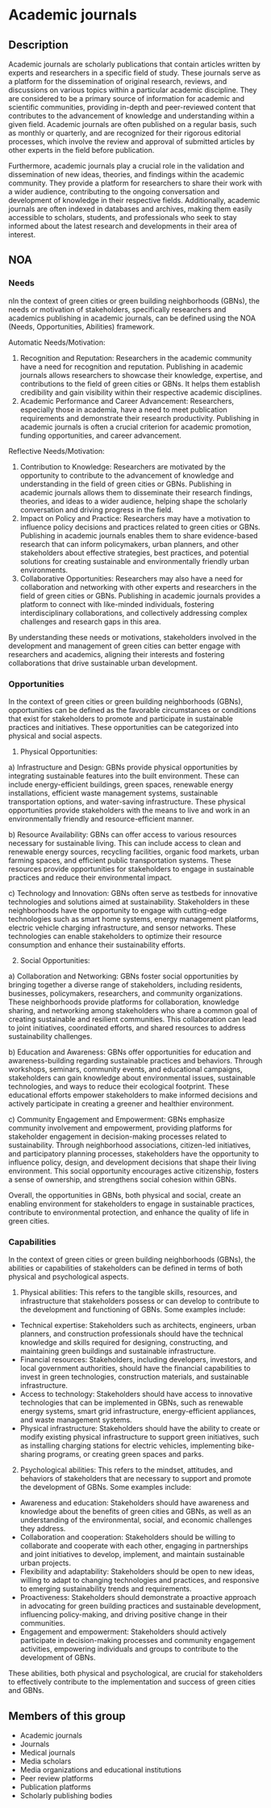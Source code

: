 # Academic journals

## Description

Academic journals are scholarly publications that contain articles written by experts and researchers in a specific field of study. These journals serve as a platform for the dissemination of original research, reviews, and discussions on various topics within a particular academic discipline. They are considered to be a primary source of information for academic and scientific communities, providing in-depth and peer-reviewed content that contributes to the advancement of knowledge and understanding within a given field. Academic journals are often published on a regular basis, such as monthly or quarterly, and are recognized for their rigorous editorial processes, which involve the review and approval of submitted articles by other experts in the field before publication.

Furthermore, academic journals play a crucial role in the validation and dissemination of new ideas, theories, and findings within the academic community. They provide a platform for researchers to share their work with a wider audience, contributing to the ongoing conversation and development of knowledge in their respective fields. Additionally, academic journals are often indexed in databases and archives, making them easily accessible to scholars, students, and professionals who seek to stay informed about the latest research and developments in their area of interest.

## NOA

### Needs

nIn the context of green cities or green building neighborhoods (GBNs), the needs or motivation of stakeholders, specifically researchers and academics publishing in academic journals, can be defined using the NOA (Needs, Opportunities, Abilities) framework.

Automatic Needs/Motivation: 
1. Recognition and Reputation: Researchers in the academic community have a need for recognition and reputation. Publishing in academic journals allows researchers to showcase their knowledge, expertise, and contributions to the field of green cities or GBNs. It helps them establish credibility and gain visibility within their respective academic disciplines.
2. Academic Performance and Career Advancement: Researchers, especially those in academia, have a need to meet publication requirements and demonstrate their research productivity. Publishing in academic journals is often a crucial criterion for academic promotion, funding opportunities, and career advancement.

Reflective Needs/Motivation:
1. Contribution to Knowledge: Researchers are motivated by the opportunity to contribute to the advancement of knowledge and understanding in the field of green cities or GBNs. Publishing in academic journals allows them to disseminate their research findings, theories, and ideas to a wider audience, helping shape the scholarly conversation and driving progress in the field.
2. Impact on Policy and Practice: Researchers may have a motivation to influence policy decisions and practices related to green cities or GBNs. Publishing in academic journals enables them to share evidence-based research that can inform policymakers, urban planners, and other stakeholders about effective strategies, best practices, and potential solutions for creating sustainable and environmentally friendly urban environments.
3. Collaborative Opportunities: Researchers may also have a need for collaboration and networking with other experts and researchers in the field of green cities or GBNs. Publishing in academic journals provides a platform to connect with like-minded individuals, fostering interdisciplinary collaborations, and collectively addressing complex challenges and research gaps in this area.

By understanding these needs or motivations, stakeholders involved in the development and management of green cities can better engage with researchers and academics, aligning their interests and fostering collaborations that drive sustainable urban development.

### Opportunities

In the context of green cities or green building neighborhoods (GBNs), opportunities can be defined as the favorable circumstances or conditions that exist for stakeholders to promote and participate in sustainable practices and initiatives. These opportunities can be categorized into physical and social aspects.

1. Physical Opportunities: 

a) Infrastructure and Design: GBNs provide physical opportunities by integrating sustainable features into the built environment. These can include energy-efficient buildings, green spaces, renewable energy installations, efficient waste management systems, sustainable transportation options, and water-saving infrastructure. These physical opportunities provide stakeholders with the means to live and work in an environmentally friendly and resource-efficient manner.

b) Resource Availability: GBNs can offer access to various resources necessary for sustainable living. This can include access to clean and renewable energy sources, recycling facilities, organic food markets, urban farming spaces, and efficient public transportation systems. These resources provide opportunities for stakeholders to engage in sustainable practices and reduce their environmental impact.

c) Technology and Innovation: GBNs often serve as testbeds for innovative technologies and solutions aimed at sustainability. Stakeholders in these neighborhoods have the opportunity to engage with cutting-edge technologies such as smart home systems, energy management platforms, electric vehicle charging infrastructure, and sensor networks. These technologies can enable stakeholders to optimize their resource consumption and enhance their sustainability efforts.

2. Social Opportunities:

a) Collaboration and Networking: GBNs foster social opportunities by bringing together a diverse range of stakeholders, including residents, businesses, policymakers, researchers, and community organizations. These neighborhoods provide platforms for collaboration, knowledge sharing, and networking among stakeholders who share a common goal of creating sustainable and resilient communities. This collaboration can lead to joint initiatives, coordinated efforts, and shared resources to address sustainability challenges.

b) Education and Awareness: GBNs offer opportunities for education and awareness-building regarding sustainable practices and behaviors. Through workshops, seminars, community events, and educational campaigns, stakeholders can gain knowledge about environmental issues, sustainable technologies, and ways to reduce their ecological footprint. These educational efforts empower stakeholders to make informed decisions and actively participate in creating a greener and healthier environment.

c) Community Engagement and Empowerment: GBNs emphasize community involvement and empowerment, providing platforms for stakeholder engagement in decision-making processes related to sustainability. Through neighborhood associations, citizen-led initiatives, and participatory planning processes, stakeholders have the opportunity to influence policy, design, and development decisions that shape their living environment. This social opportunity encourages active citizenship, fosters a sense of ownership, and strengthens social cohesion within GBNs.

Overall, the opportunities in GBNs, both physical and social, create an enabling environment for stakeholders to engage in sustainable practices, contribute to environmental protection, and enhance the quality of life in green cities.

### Capabilities

In the context of green cities or green building neighborhoods (GBNs), the abilities or capabilities of stakeholders can be defined in terms of both physical and psychological aspects.

1. Physical abilities: This refers to the tangible skills, resources, and infrastructure that stakeholders possess or can develop to contribute to the development and functioning of GBNs. Some examples include:

- Technical expertise: Stakeholders such as architects, engineers, urban planners, and construction professionals should have the technical knowledge and skills required for designing, constructing, and maintaining green buildings and sustainable infrastructure.
- Financial resources: Stakeholders, including developers, investors, and local government authorities, should have the financial capabilities to invest in green technologies, construction materials, and sustainable infrastructure.
- Access to technology: Stakeholders should have access to innovative technologies that can be implemented in GBNs, such as renewable energy systems, smart grid infrastructure, energy-efficient appliances, and waste management systems.
- Physical infrastructure: Stakeholders should have the ability to create or modify existing physical infrastructure to support green initiatives, such as installing charging stations for electric vehicles, implementing bike-sharing programs, or creating green spaces and parks.

2. Psychological abilities: This refers to the mindset, attitudes, and behaviors of stakeholders that are necessary to support and promote the development of GBNs. Some examples include:

- Awareness and education: Stakeholders should have awareness and knowledge about the benefits of green cities and GBNs, as well as an understanding of the environmental, social, and economic challenges they address.
- Collaboration and cooperation: Stakeholders should be willing to collaborate and cooperate with each other, engaging in partnerships and joint initiatives to develop, implement, and maintain sustainable urban projects.
- Flexibility and adaptability: Stakeholders should be open to new ideas, willing to adapt to changing technologies and practices, and responsive to emerging sustainability trends and requirements.
- Proactiveness: Stakeholders should demonstrate a proactive approach in advocating for green building practices and sustainable development, influencing policy-making, and driving positive change in their communities.
- Engagement and empowerment: Stakeholders should actively participate in decision-making processes and community engagement activities, empowering individuals and groups to contribute to the development of GBNs.

These abilities, both physical and psychological, are crucial for stakeholders to effectively contribute to the implementation and success of green cities and GBNs.

## Members of this group

* Academic journals
* Journals
* Medical journals
* Media scholars
* Media organizations and educational institutions
* Peer review platforms
* Publication platforms
* Scholarly publishing bodies